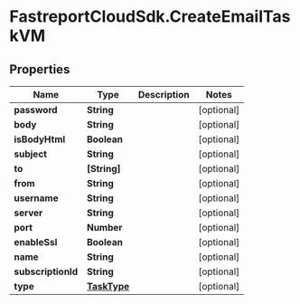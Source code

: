 # FastreportCloudSdk.CreateEmailTaskVM

## Properties

Name | Type | Description | Notes
------------ | ------------- | ------------- | -------------
**password** | **String** |  | [optional] 
**body** | **String** |  | [optional] 
**isBodyHtml** | **Boolean** |  | [optional] 
**subject** | **String** |  | [optional] 
**to** | **[String]** |  | [optional] 
**from** | **String** |  | [optional] 
**username** | **String** |  | [optional] 
**server** | **String** |  | [optional] 
**port** | **Number** |  | [optional] 
**enableSsl** | **Boolean** |  | [optional] 
**name** | **String** |  | [optional] 
**subscriptionId** | **String** |  | [optional] 
**type** | [**TaskType**](TaskType.md) |  | [optional] 


